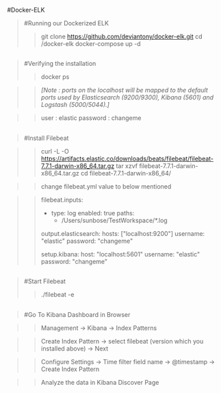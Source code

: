 #Docker-ELK

>#Running our Dockerized ELK
>
>>	git clone https://github.com/deviantony/docker-elk.git
>>	cd /docker-elk
>>	docker-compose up -d
>
##

>#Verifying the installation
>
>>	docker ps

>> *[Note :  ports on the localhost will be mapped to the default ports used by 
			 Elasticsearch (9200/9300), Kibana (5601) and Logstash (5000/5044).]*

>>	user : elastic
>>	password : changeme
>
##

>#Install Filebeat

>>	curl -L -O https://artifacts.elastic.co/downloads/beats/filebeat/filebeat-7.7.1-darwin-x86_64.tar.gz
>>	tar xzvf filebeat-7.7.1-darwin-x86_64.tar.gz
>>	cd filebeat-7.7.1-darwin-x86_64/

>> change filebeat.yml value to below mentioned

>>	filebeat.inputs:
>>	- type: log
>>	  enabled: true
>>	  paths:
>>	    - /Users/sunbose/TestWorkspace/*.log
>>
>>
>>	output.elasticsearch:
>>	  hosts: ["localhost:9200"]
>>	  username: "elastic"
>>	  password: "changeme"
>>
>>	setup.kibana:
>>	  host: "localhost:5601"
>>	  username: "elastic"
>>	  password: "changeme"
>
##

>#Start Filebeat
>>	./filebeat -e
>
##

>#Go To Kibana Dashboard in Browser

>>Management -> Kibana -> Index Patterns

>>Create Index Pattern -> select filebeat (version which you installed above) -> Next

>>Configure Settings -> Time filter field name -> @timestamp -> Create Index Pattern

>>Analyze the data in Kibana Discover Page 
>
##